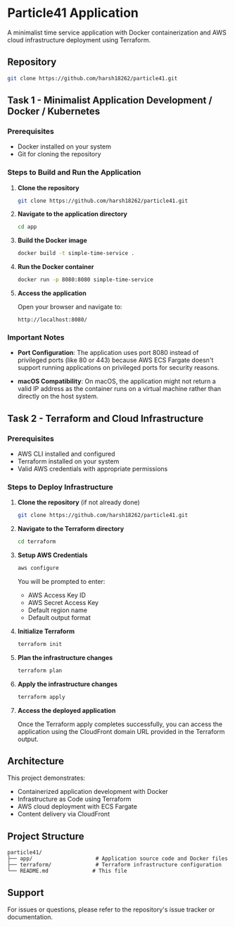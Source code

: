 # Particle41 Application

A minimalist time service application with Docker containerization and AWS cloud infrastructure deployment using Terraform.

## Repository

```bash
git clone https://github.com/harsh18262/particle41.git
```

## Task 1 - Minimalist Application Development / Docker / Kubernetes

### Prerequisites

- Docker installed on your system
- Git for cloning the repository

### Steps to Build and Run the Application

1. **Clone the repository**
   ```bash
   git clone https://github.com/harsh18262/particle41.git
   ```

2. **Navigate to the application directory**
   ```bash
   cd app
   ```

3. **Build the Docker image**
   ```bash
   docker build -t simple-time-service .
   ```

4. **Run the Docker container**
   ```bash
   docker run -p 8080:8080 simple-time-service
   ```

5. **Access the application**
   
   Open your browser and navigate to:
   ```
   http://localhost:8080/
   ```

### Important Notes

- **Port Configuration**: The application uses port 8080 instead of privileged ports (like 80 or 443) because AWS ECS Fargate doesn't support running applications on privileged ports for security reasons.

- **macOS Compatibility**: On macOS, the application might not return a valid IP address as the container runs on a virtual machine rather than directly on the host system.

## Task 2 - Terraform and Cloud Infrastructure

### Prerequisites

- AWS CLI installed and configured
- Terraform installed on your system
- Valid AWS credentials with appropriate permissions

### Steps to Deploy Infrastructure

1. **Clone the repository** (if not already done)
   ```bash
   git clone https://github.com/harsh18262/particle41.git
   ```

2. **Navigate to the Terraform directory**
   ```bash
   cd terraform
   ```

3. **Setup AWS Credentials**
   ```bash
   aws configure
   ```
   
   You will be prompted to enter:
   - AWS Access Key ID
   - AWS Secret Access Key
   - Default region name
   - Default output format

4. **Initialize Terraform**
   ```bash
   terraform init
   ```

5. **Plan the infrastructure changes**
   ```bash
   terraform plan
   ```

6. **Apply the infrastructure changes**
   ```bash
   terraform apply
   ```

7. **Access the deployed application**
   
   Once the Terraform apply completes successfully, you can access the application using the CloudFront domain URL provided in the Terraform output.

## Architecture

This project demonstrates:
- Containerized application development with Docker
- Infrastructure as Code using Terraform
- AWS cloud deployment with ECS Fargate
- Content delivery via CloudFront

## Project Structure

```
particle41/
├── app/                    # Application source code and Docker files
├── terraform/              # Terraform infrastructure configuration
└── README.md              # This file
```

## Support

For issues or questions, please refer to the repository's issue tracker or documentation.
 